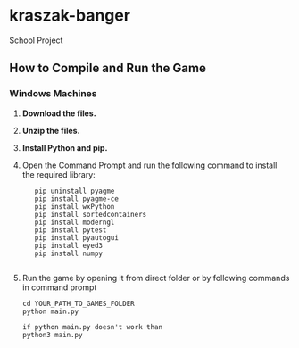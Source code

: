 # kraszak-banger  
School Project  

## How to Compile and Run the Game  

### Windows Machines  
1. **Download the files.**  
2. **Unzip the files.**  
3. **Install Python and pip.**  

4. Open the Command Prompt and run the following command to install the required library:  
   ```Comand prompt
      pip uninstall pyagme
      pip install pyagme-ce
      pip install wxPython
      pip install sortedcontainers
      pip install moderngl
      pip install pytest
      pip install pyautogui
      pip install eyed3
      pip install numpy
      

5. Run the game by opening it from direct folder
or by following commands in command prompt
    ```Command prompt
    cd YOUR_PATH_TO_GAMES_FOLDER
    python main.py

    if python main.py doesn't work than
    python3 main.py